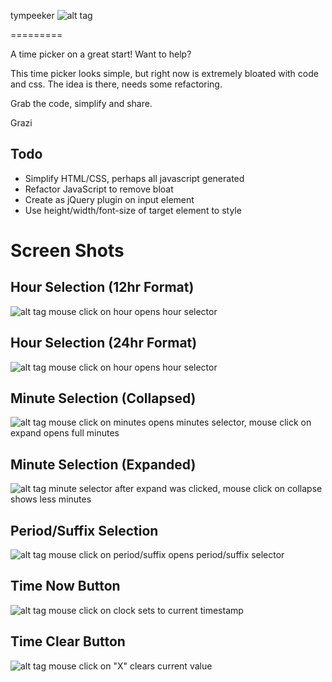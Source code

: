 tympeeker ![alt tag](https://raw.github.com/eligeske/tympeeker/master/examples/examples-start.jpg)

=========

A time picker on a great start! Want to help?

This time picker looks simple, but right now is extremely bloated with code and css. The idea is there, needs some refactoring.

Grab the code, simplify and share. 

Grazi 


Todo
---------
* Simplify HTML/CSS, perhaps all javascript generated
* Refactor JavaScript to remove bloat
* Create as jQuery plugin on input element
* Use height/width/font-size of target element to style

Screen Shots
=========
Hour Selection (12hr Format)
---------
![alt tag](https://raw.github.com/eligeske/tympeeker/master/examples/examples-hour-12.jpg)
mouse click on hour opens hour selector

Hour Selection (24hr Format)
---------
![alt tag](https://raw.github.com/eligeske/tympeeker/master/examples/examples-hour-24.jpg)
mouse click on hour opens hour selector

Minute Selection (Collapsed)
---------
![alt tag](https://raw.github.com/eligeske/tympeeker/master/examples/examples-minutes-small.jpg)
mouse click on minutes opens minutes selector, mouse click on expand opens full minutes

Minute Selection (Expanded)
---------
![alt tag](https://raw.github.com/eligeske/tympeeker/master/examples/examples-minutes-large.jpg)
minute selector after expand was clicked, mouse click on collapse shows less minutes

Period/Suffix Selection
---------
![alt tag](https://raw.github.com/eligeske/tympeeker/master/examples/examples-period.jpg)
mouse click on period/suffix opens period/suffix selector

Time Now Button
---------
![alt tag](https://raw.github.com/eligeske/tympeeker/master/examples/examples-timestamp.jpg)
mouse click on clock sets to current timestamp

Time Clear Button
---------
![alt tag](https://raw.github.com/eligeske/tympeeker/master/examples/examples-clear.jpg)
mouse click on "X" clears current value